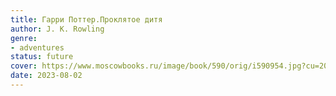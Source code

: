 ```yaml
---
title: Гарри Поттер.Проклятое дитя
author: J. K. Rowling
genre:
- adventures
status: future
cover: https://www.moscowbooks.ru/image/book/590/orig/i590954.jpg?cu=20240222191537
date: 2023-08-02
---
```


